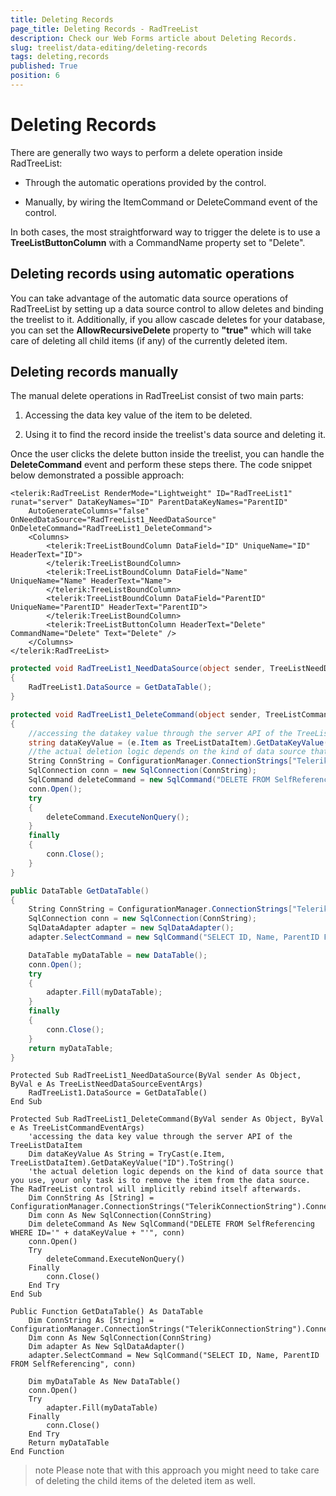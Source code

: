 ```yaml
---
title: Deleting Records
page_title: Deleting Records - RadTreeList
description: Check our Web Forms article about Deleting Records.
slug: treelist/data-editing/deleting-records
tags: deleting,records
published: True
position: 6
---
```


# Deleting Records



There are generally two ways to perform a delete operation inside RadTreeList:

* Through the automatic operations provided by the control.

* Manually, by wiring the ItemCommand or DeleteCommand event of the control.

In both cases, the most straightforward way to trigger the delete is to use a **TreeListButtonColumn** with a CommandName property set to "Delete".

## Deleting records using automatic operations

You can take advantage of the automatic data source operations of RadTreeList by setting up a
data source control to allow deletes and binding the treelist to it. Additionally, if you allow cascade deletes for your database, you can set the **AllowRecursiveDelete** property to **"true"** which will take care of deleting all child items (if any) of the currently deleted item.

## Deleting records manually

The manual delete operations in RadTreeList consist of two main parts:

1. Accessing the data key value of the item to be deleted.

1. Using it to find the record inside the treelist's data source and deleting it.

Once the user clicks the delete button inside the treelist, you can handle the **DeleteCommand** event and perform these steps there. The code snippet below demonstrated a possible approach:



````ASPNET
<telerik:RadTreeList RenderMode="Lightweight" ID="RadTreeList1" runat="server" DataKeyNames="ID" ParentDataKeyNames="ParentID"
	AutoGenerateColumns="false" OnNeedDataSource="RadTreeList1_NeedDataSource" OnDeleteCommand="RadTreeList1_DeleteCommand">
	<Columns>
		<telerik:TreeListBoundColumn DataField="ID" UniqueName="ID" HeaderText="ID">
		</telerik:TreeListBoundColumn>
		<telerik:TreeListBoundColumn DataField="Name" UniqueName="Name" HeaderText="Name">
		</telerik:TreeListBoundColumn>
		<telerik:TreeListBoundColumn DataField="ParentID" UniqueName="ParentID" HeaderText="ParentID">
		</telerik:TreeListBoundColumn>
		<telerik:TreeListButtonColumn HeaderText="Delete" CommandName="Delete" Text="Delete" />
	</Columns>
</telerik:RadTreeList>
````
````C#
protected void RadTreeList1_NeedDataSource(object sender, TreeListNeedDataSourceEventArgs e)
{
	RadTreeList1.DataSource = GetDataTable();
}

protected void RadTreeList1_DeleteCommand(object sender, TreeListCommandEventArgs e)
{
	//accessing the datakey value through the server API of the TreeListDataItem
	string dataKeyValue = (e.Item as TreeListDataItem).GetDataKeyValue("ID").ToString();
	//the actual deletion logic depends on the kind of data source that you use, your only task is to remove the item from the data source. The RadTreeList control will implicitly rebind itself afterwards.
	String ConnString = ConfigurationManager.ConnectionStrings["TelerikConnectionString"].ConnectionString;
	SqlConnection conn = new SqlConnection(ConnString);
	SqlCommand deleteCommand = new SqlCommand("DELETE FROM SelfReferencing WHERE ID='" + dataKeyValue + "'", conn);
	conn.Open();
	try
	{
		deleteCommand.ExecuteNonQuery();
	}
	finally
	{
		conn.Close();
	}
}

public DataTable GetDataTable()
{
	String ConnString = ConfigurationManager.ConnectionStrings["TelerikConnectionString"].ConnectionString;
	SqlConnection conn = new SqlConnection(ConnString);
	SqlDataAdapter adapter = new SqlDataAdapter();
	adapter.SelectCommand = new SqlCommand("SELECT ID, Name, ParentID FROM SelfReferencing", conn);

	DataTable myDataTable = new DataTable();
	conn.Open();
	try
	{
		adapter.Fill(myDataTable);
	}
	finally
	{
		conn.Close();
	}
	return myDataTable;
}
````
````VB.NET
Protected Sub RadTreeList1_NeedDataSource(ByVal sender As Object, ByVal e As TreeListNeedDataSourceEventArgs)
	RadTreeList1.DataSource = GetDataTable()
End Sub

Protected Sub RadTreeList1_DeleteCommand(ByVal sender As Object, ByVal e As TreeListCommandEventArgs)
	'accessing the data key value through the server API of the TreeListDataItem
	Dim dataKeyValue As String = TryCast(e.Item, TreeListDataItem).GetDataKeyValue("ID").ToString()
	'the actual deletion logic depends on the kind of data source that you use, your only task is to remove the item from the data source. The RadTreeList control will implicitly rebind itself afterwards.
	Dim ConnString As [String] = ConfigurationManager.ConnectionStrings("TelerikConnectionString").ConnectionString
	Dim conn As New SqlConnection(ConnString)
	Dim deleteCommand As New SqlCommand("DELETE FROM SelfReferencing WHERE ID='" + dataKeyValue + "'", conn)
	conn.Open()
	Try
		deleteCommand.ExecuteNonQuery()
	Finally
		conn.Close()
	End Try
End Sub

Public Function GetDataTable() As DataTable
	Dim ConnString As [String] = ConfigurationManager.ConnectionStrings("TelerikConnectionString").ConnectionString
	Dim conn As New SqlConnection(ConnString)
	Dim adapter As New SqlDataAdapter()
	adapter.SelectCommand = New SqlCommand("SELECT ID, Name, ParentID FROM SelfReferencing", conn)

	Dim myDataTable As New DataTable()
	conn.Open()
	Try
		adapter.Fill(myDataTable)
	Finally
		conn.Close()
	End Try
	Return myDataTable
End Function
````


>note Please note that with this approach you might need to take care of deleting the child items of the deleted item as well.
>

